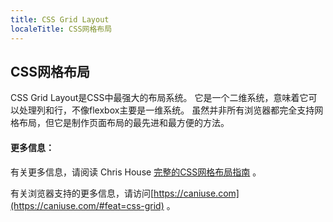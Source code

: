 ```yaml
---
title: CSS Grid Layout
localeTitle: CSS网格布局
---
```

## CSS网格布局

CSS Grid Layout是CSS中最强大的布局系统。 它是一个二维系统，意味着它可以处理列和行，不像flexbox主要是一维系统。 虽然并非所有浏览器都完全支持网格布局，但它是制作页面布局的最先进和最方便的方法。

#### 更多信息：

有关更多信息，请阅读 [](http://chris.house/blog/a-complete-guide-css-grid-layout/) Chris House [完整的CSS网格布局指南](http://chris.house/blog/a-complete-guide-css-grid-layout/) 。

有关浏览器支持的更多信息，请访问[https://caniuse.com](https://caniuse.com/#feat=css-grid) 。